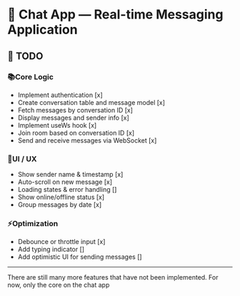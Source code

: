 # 🧠 Chat App — Real-time Messaging Application

## 📌 TODO

### 📚Core Logic

- Implement authentication [x]
- Create conversation table and message model [x]
- Fetch messages by conversation ID [x]
- Display messages and sender info [x]
- Implement useWs hook [x]
- Join room based on conversation ID [x]
- Send and receive messages via WebSocket [x]

### 🌠UI / UX

- Show sender name & timestamp [x]
- Auto-scroll on new message [x]
- Loading states & error handling []
- Show online/offline status [x]
- Group messages by date [x]

### ⚡️Optimization

- Debounce or throttle input [x]
- Add typing indicator []
- Add optimistic UI for sending messages []

---
There are still many more features that have not been implemented. For now, only the core on the chat app